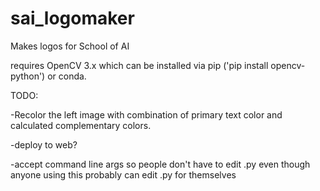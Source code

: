 # sai_logomaker
Makes logos for School of AI

requires OpenCV 3.x which can be installed via pip ('pip install opencv-python') or conda.

TODO:

-Recolor the left image with combination of primary text color and calculated complementary colors.

-deploy to web?

-accept command line args so people don't have to edit .py even though anyone using this probably can edit .py for themselves
